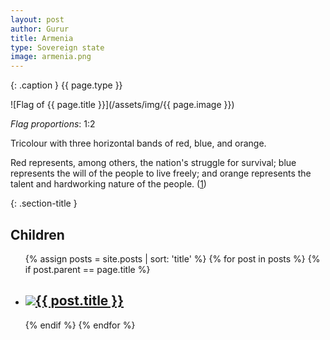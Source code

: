 ```yaml
---
layout: post
author: Gurur
title: Armenia
type: Sovereign state
image: armenia.png
---
```

{: .caption }
{{ page.type }}

![Flag of {{ page.title }}](/assets/img/{{ page.image }})

*Flag proportions*: 1:2

Tricolour with three horizontal bands of red, blue, and orange. 

Red represents, among others, the nation's struggle for survival; blue represents the will of the people to live freely; and orange represents the talent and hardworking nature of the people. (<span class="source-link">[1](https://en.wikipedia.org/wiki/Flag_of_Armenia)</span>)

{: .section-title }
## Children

<ul id="post-list">
    {% assign posts = site.posts | sort: 'title' %}
    {% for post in posts %}
    {% if post.parent == page.title %}
    <li>
        <h2><a href="{{ post.url }}"><span class="home-image"><img src="/assets/img/{{ post.image }}"></span>{{ post.title }}</a></h2>
    </li>
    {% endif %}
    {% endfor %}
</ul>
